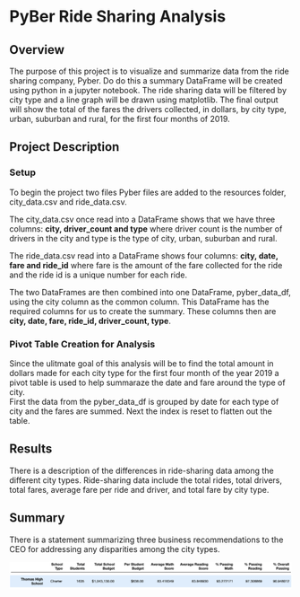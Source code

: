 # PyBer Ride Sharing Analysis

## Overview
The purpose of this project is to visualize and summarize data from the ride sharing company, Pyber.  Do do this a summary DataFrame will be created using python in a jupyter notebook.  The ride sharing data will be filtered by city type and a line graph will be drawn using matplotlib.  The final output will show the total of the fares the drivers collected, in dollars, by city type, urban, suburban and rural, for the first four months of 2019.

## Project Description
### Setup
To begin the project two files Pyber files are added to the resources folder, city_data.csv and ride_data.csv.<br>

The city_data.csv once read into a DataFrame shows that we have three columns: __city, driver_count and type__ where driver count is the number of drivers in the city and type is the type of city, urban, suburban and rural.<br>

The ride_data.csv read into a DataFrame shows four columns: __city, date, fare and ride_id__ where fare is the amount of the fare collected for the ride and the ride id is a unique number for each ride.
<br>

The two DataFrames are then combined into one DataFrame, pyber_data_df, using the city column as the common column.  This DataFrame has the required columns for us to create the summary. These columns then are __city, date, fare, ride_id, driver_count, type__.<br>

### Pivot Table Creation for Analysis

Since the ulitmate goal of this analysis will be to find the total amount in dollars made for each city type for the first four month of the year 2019 a pivot table is used to help summaraze the date and fare around the type of city.<br>
First the data from the pyber_data_df is grouped by date for each type of city and the fares are summed. Next the index is reset to flatten out the table.  

## Results
There is a description of the differences in ride-sharing data among the different city types. Ride-sharing data include the total rides, total drivers, total fares, average fare per ride and driver, and total fare by city type. 
## Summary
There is a statement summarizing three business recommendations to the CEO for addressing any disparities among the city types. 

<img src="https://github.com/linb960/School_District_Analysis/blob/main/Resources/Per_School_header.png"  />
<img src="https://github.com/linb960/School_District_Analysis/blob/main/Resources/Initial_Per_School_Summary.png"  />
